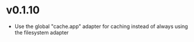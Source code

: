 # v0.1.10

* Use the global "cache.app" adapter for caching instead of always using the filesystem adapter